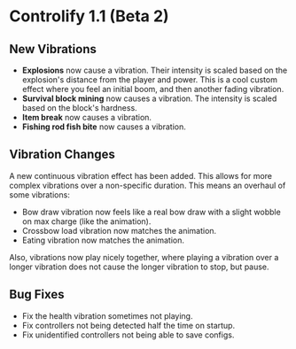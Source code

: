 # Controlify 1.1 (Beta 2)

## New Vibrations

- **Explosions** now cause a vibration. 
  Their intensity is scaled based on the explosion's distance from the player and power.
  This is a cool custom effect where you feel an initial boom, and then another fading vibration.
- **Survival block mining** now causes a vibration. The intensity is scaled based on the block's hardness.
- **Item break** now causes a vibration.
- **Fishing rod fish bite** now causes a vibration.

## Vibration Changes

A new continuous vibration effect has been added. This allows for more complex
vibrations over a non-specific duration. This means an overhaul of some vibrations:

- Bow draw vibration now feels like a real bow draw with a slight wobble on max charge (like the animation).
- Crossbow load vibration now matches the animation.
- Eating vibration now matches the animation.

Also, vibrations now play nicely together, where playing a vibration over a longer vibration does
not cause the longer vibration to stop, but pause.


## Bug Fixes

- Fix the health vibration sometimes not playing.
- Fix controllers not being detected half the time on startup.
- Fix unidentified controllers not being able to save configs.
